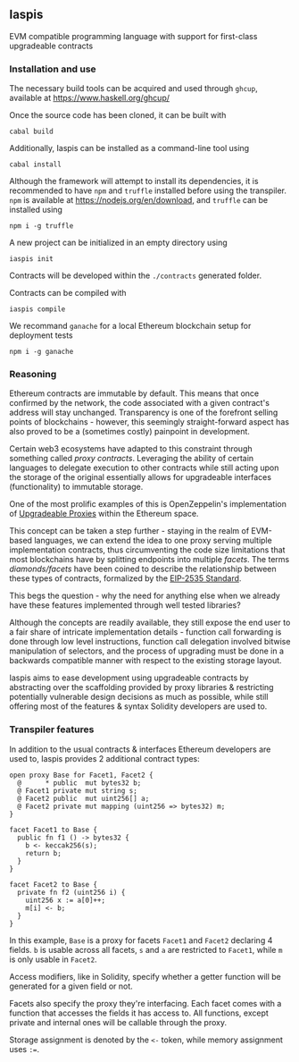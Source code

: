 
## Iaspis

EVM compatible programming language with support for first-class upgradeable contracts

### Installation and use

The necessary build tools can be acquired and used through `ghcup`, available at https://www.haskell.org/ghcup/

Once the source code has been cloned, it can be built with

`cabal build` 

Additionally, Iaspis can be installed as a command-line tool using

`cabal install`

Although the framework will attempt to install its dependencies, it is recommended to have `npm` and `truffle` installed before using the transpiler. `npm` is available at https://nodejs.org/en/download, and `truffle` can be installed using

`npm i -g truffle`

A new project can be initialized in an empty directory using

`iaspis init`

Contracts will be developed within the `./contracts` generated folder.

Contracts can be compiled with

`iaspis compile`

We recommand `ganache` for a local Ethereum blockchain setup for deployment tests

`npm i -g ganache`

### Reasoning

Ethereum contracts are immutable by default. This means that once confirmed by the network, the code associated with a given contract's address will stay unchanged. Transparency is one of the forefront selling points of blockchains - however, this seemingly straight-forward aspect has also proved to be a (sometimes costly) painpoint in development. 

Certain web3 ecosystems have adapted to this constraint through something called _proxy contracts_. Leveraging the ability of certain languages to delegate execution to other contracts while still acting upon the storage of the original essentially allows for upgradeable interfaces (functionality) to immutable storage.

One of the most prolific examples of this is OpenZeppelin's implementation of [Upgradeable Proxies](https://docs.openzeppelin.com/upgrades-plugins/1.x/proxies) within the Ethereum space.

This concept can be taken a step further - staying in the realm of EVM-based languages, we can extend the idea to one proxy serving multiple implementation contracts, thus circumventing the code size limitations that most blockchains have by splitting endpoints into multiple _facets_. The terms _diamonds/facets_ have been coined to describe the relationship between these types of contracts, formalized by the [EIP-2535 Standard](https://eips.ethereum.org/EIPS/eip-2535). 

This begs the question - why the need for anything else when we already have these features implemented through well tested libraries?

Although the concepts are readily available, they still expose the end user to a fair share of intricate implementation details - function call forwarding is done through low level instructions, function call delegation involved bitwise manipulation of selectors, and the process of upgrading must be done in a backwards compatible manner with respect to the existing storage layout.  

Iaspis aims to ease development using upgradeable contracts by abstracting over the scaffolding provided by proxy libraries & restricting potentially vulnerable design decisions as much as possible, while still offering most of the features & syntax Solidity developers are used to.

### Transpiler features

In addition to the usual contracts & interfaces Ethereum developers are used to, Iaspis provides 2 additional contract types:

```
open proxy Base for Facet1, Facet2 {
  @      * public  mut bytes32 b;
  @ Facet1 private mut string s; 
  @ Facet2 public  mut uint256[] a;
  @ Facet2 private mut mapping (uint256 => bytes32) m;
}
```

```
facet Facet1 to Base {
  public fn f1 () -> bytes32 {
    b <- keccak256(s);
    return b;
  }
}
```

```
facet Facet2 to Base {
  private fn f2 (uint256 i) {
    uint256 x := a[0]++;
    m[i] <- b;
  }
}
```

In this example, `Base` is a proxy for facets `Facet1` and `Facet2` declaring 4 fields. `b` is usable across all facets, `s` and `a` are restricted to `Facet1`, while `m` is only usable in `Facet2`.

Access modifiers, like in Solidity, specify whether a getter function will be generated for a given field or not.

Facets also specify the proxy they're interfacing. Each facet comes with a function that accesses the fields it has access to. All functions, except private and internal ones will be callable through the proxy. 

Storage assignment is denoted by the `<-` token, while memory assignment uses `:=`.
